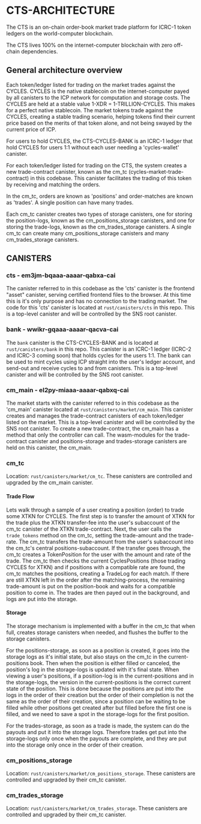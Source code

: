# CTS-ARCHITECTURE

The CTS is an on-chain order-book market trade platform for ICRC-1 token ledgers on the world-computer blockchain.

The CTS lives 100% on the internet-computer blockchain with zero off-chain dependencies.

## General architecture overview
Each token/ledger listed for trading on the market trades against the CYCLES. CYCLES is the native stablecoin on the internet-computer payed by all canisters to the ICP network for computation and storage costs. The CYCLES are held at a stable value 1-XDR = 1-TRILLION-CYCLES. This makes for a perfect native stablecoin.
The market tokens trade against the CYCLES, creating a stable trading scenario, helping tokens find their current price based on the merits of that token alone, and not being swayed by the current price of ICP.

For users to hold CYCLES, the CTS-CYCLES-BANK is an ICRC-1 ledger that hold CYCLES for users 1:1 without each user needing a 'cycles-wallet' canister.

For each token/ledger listed for trading on the CTS, the system creates a new trade-contract canister, known as the cm_tc (cycles-market-trade-contract) in this codebase. This canister facilitates the trading of this token by receiving and matching the orders. 
 
In the cm_tc, orders are known as 'positions' and order-matches are known as 'trades'. A single position can have many trades.
 
Each cm_tc canister creates two types of storage canisters, one for storing the position-logs, known as the cm_positions_storage canisters, and one for storing the trade-logs, known as the cm_trades_storage canisters. A single cm_tc can create many cm_positions_storage canisters and many cm_trades_storage canisters.

## CANISTERS

### cts - em3jm-bqaaa-aaaar-qabxa-cai
The canister referred to in this codebase as the 'cts' canister is the frontend "asset" canister, serving certified frontend files to the browser. 
At this time this is it's only purpose and has no connection to the trading market. The code for this 'cts' canister is located at `rust/canisters/cts` in this repo. This is a top-level canister and will be controlled by the SNS root canister.

### bank - wwikr-gqaaa-aaaar-qacva-cai
The `bank` canister is the CTS-CYCLES-BANK and is located at `rust/canisters/bank` in this repo. This canister is an ICRC-1 ledger (ICRC-2 and ICRC-3 coming soon) that holds cycles for the users 1:1.
The bank can be used to mint cycles using ICP straight into the user's ledger account, and send-out and receive cycles to and from canisters. This is a top-level canister and will be controlled by the SNS root canister.

### cm_main - el2py-miaaa-aaaar-qabxq-cai
The market starts with the canister referred to in this codebase as the 'cm_main' canister located at `rust/canisters/market/cm_main`. This canister creates and manages the trade-contract canisters of each token/ledger listed on the market. This is a top-level canister and will be controlled by the SNS root canister.
To create a new trade-contract, the cm_main has a method that only the controller can call. The wasm-modules for the trade-contract canister and positions-storage and trades-storage canisters are held on this canister, the cm_main.

### cm_tc
Location: `rust/canisters/market/cm_tc`. These canisters are controlled and upgraded by the cm_main canister.

#### Trade Flow
Lets walk through a sample of a user creating a position (order) to trade some XTKN for CYCLES. The first step is to transfer the amount of XTKN for the trade plus the XTKN transfer-fee into the user's subaccount of the cm_tc canister of the XTKN trade-contract. Next, the user calls the `trade_tokens` method on the cm_tc, setting the trade-amount and the trade-rate. The cm_tc transfers the trade-amount from the user's subaccount into the cm_tc's central positions-subaccount. If the transfer goes through, the cm_tc creates a TokenPosition for the user with the amount and rate of the trade. The cm_tc then checks the current CyclesPositions (those trading CYCLES for XTKN) and if positions with a compatible rate are found, the cm_tc matches the positions, creating a TradeLog for each match. If there are still XTKN left in the order after the matching-process, the remaining trade-amount is put on the position-book and waits for a compatible position to come in. The trades are then payed out in the background, and logs are put into the storage.

#### Storage
The storage mechanism is implemented with a buffer in the cm_tc that when full, creates storage canisters when needed, and flushes the buffer to the storage canisters.

For the positions-storage, as soon as a position is created, it goes into the storage logs as it's initial state, but also stays on the cm_tc in the current-positions book. Then when the position is either filled or canceled, the position's log in the storage-logs is updated with it's final state. When viewing a user's positions, if a position-log is in the current-positions and in the storage-logs, the version in the current-positions is the correct current state of the position. This is done because the positions are put into the logs in the order of their creation but the order of their completion is not the same as the order of their creation, since a position can be waiting to be filled while other positions get created after but filled before the first one is filled, and we need to save a spot in the storage-logs for the first position.

For the trades-storage, as soon as a trade is made, the system can do the payouts and put it into the storage logs. Therefore trades get put into the storage-logs only once when the payouts are complete, and they are put into the storage only once in the order of their creation.

### cm_positions_storage
Location: `rust/canisters/market/cm_positions_storage`. These canisters are controlled and upgraded by their cm_tc canister.

### cm_trades_storage
Location: `rust/canisters/market/cm_trades_storage`. These canisters are controlled and upgraded by their cm_tc canister.




